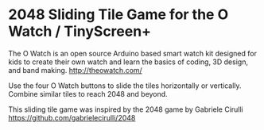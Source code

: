 # 2048 Sliding Tile Game for the O Watch / TinyScreen+

The O Watch is an open source Arduino based smart watch kit designed for kids to create their own watch and learn the basics of coding, 3D design, and band making. http://theowatch.com/

Use the four O Watch buttons to slide the tiles horizontally or vertically. 
Combine similar tiles to reach 2048 and beyond.

This sliding tile game was inspired by the 2048 game by Gabriele Cirulli 
https://github.com/gabrielecirulli/2048
